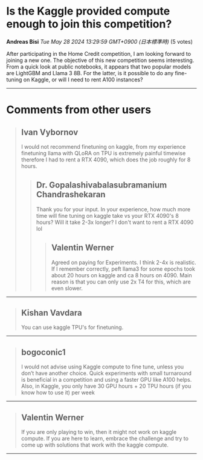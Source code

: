 # Is the Kaggle provided compute enough to join this competition?

**Andreas Bisi** *Tue May 28 2024 13:29:59 GMT+0900 (日本標準時)* (5 votes)

After participating in the Home Credit competition, I am looking forward to joining a new one. The objective of this new competition seems interesting. From a quick look at public notebooks, it appears that two popular models are LightGBM and Llama 3 8B. For the latter, is it possible to do any fine-tuning on Kaggle, or will I need to rent A100 instances?



---

 # Comments from other users

> ## Ivan Vybornov
> 
> I would not recommend finetuning on kaggle, from my experience finetuning llama with QLoRA on TPU is extremely painful timewise therefore I had to rent a RTX 4090, which does the job roughly for 8 hours.
> 
> 
> 
> > ## Dr. Gopalashivabalasubramanium Chandrashekaran
> > 
> > Thank you for your input. In your experience, how much more time will fine tuning on kaggle take vs your RTX 4090's 8 hours? Will it take 2-3x longer? I don't want to rent a RTX 4090 lol
> > 
> > 
> > 
> > > ## Valentin Werner
> > > 
> > > Agreed on paying for Experiments. I think 2-4x is realistic. If I remember correctly, peft llama3 for some epochs took about 20 hours on kaggle and ca 8 hours on 4090. Main reason is that you can only use 2x T4 for this, which are even slower.
> > > 
> > > 
> > > 


---

> ## Kishan Vavdara
> 
> You can use kaggle TPU's for finetuning. 
> 
> 
> 


---

> ## bogoconic1
> 
> I would not advise using Kaggle compute to fine tune, unless you don’t have another choice. Quick experiments with small turnaround is beneficial in a competition and using a faster GPU like A100 helps. Also, in Kaggle, you only have 30 GPU hours + 20 TPU hours (if you know how to use it) per week
> 
> 
> 


---

> ## Valentin Werner
> 
> If you are only playing to win, then it might not work on kaggle compute. If you are here to learn, embrace the challenge and try to come up with solutions that work with the kaggle compute.
> 
> 
> 


---

